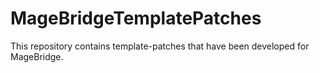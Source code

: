 MageBridgeTemplatePatches
=========================

This repository contains template-patches that have been developed for
MageBridge.

